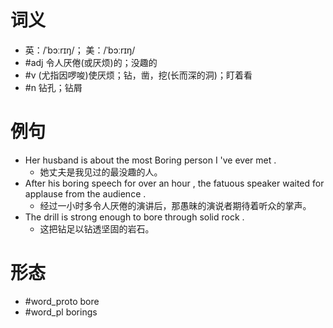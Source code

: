 # 词义
- 英：/ˈbɔːrɪŋ/； 美：/ˈbɔːrɪŋ/
- #adj 令人厌倦(或厌烦)的；没趣的
- #v (尤指因啰唆)使厌烦；钻，凿，挖(长而深的洞)；盯着看
- #n 钻孔；钻屑
# 例句
- Her husband is about the most Boring person I 've ever met .
	- 她丈夫是我见过的最没趣的人。
- After his boring speech for over an hour , the fatuous speaker waited for applause from the audience .
	- 经过一小时多令人厌倦的演讲后，那愚昧的演说者期待着听众的掌声。
- The drill is strong enough to bore through solid rock .
	- 这把钻足以钻透坚固的岩石。
# 形态
- #word_proto bore
- #word_pl borings
